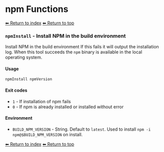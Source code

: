 # npm Functions

[⬅ Return to index](index.md)
[⬅ Return to top](../index.md)


### `npmInstall` - Install NPM in the build environment

Install NPM in the build environment
If this fails it will output the installation log.
When this tool succeeds the `npm` binary is available in the local operating system.

#### Usage

    npmInstall npmVersion

#### Exit codes

- `1` - If installation of npm fails
- `0` - If npm is already installed or installed without error

#### Environment

- `BUILD_NPM_VERSION` - String. Default to `latest`. Used to install `npm -i npm@$BUILD_NPM_VERSION` on install.

[⬅ Return to index](index.md)
[⬅ Return to top](../index.md)